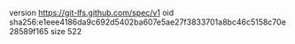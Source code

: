 version https://git-lfs.github.com/spec/v1
oid sha256:e1eee4186da9c692d5402ba607e5ae27f3833701a8bc46c5158c70e28589f165
size 522

